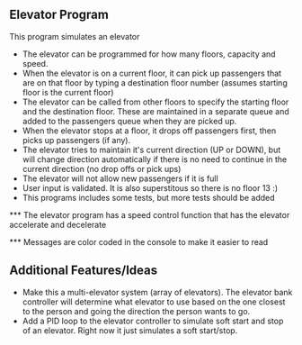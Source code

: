 ## Elevator Program
This program simulates an elevator
- The elevator can be programmed for how many floors, capacity and speed.
- When the elevator is on a current floor, it can pick up passengers that are on that floor by typing a destination floor number (assumes starting floor is the current floor)
- The elevator can be called from other floors to specify the starting floor and the destination floor.  These are maintained in a separate queue and added to the passengers queue when they are picked up.
- When the elevator stops at a floor, it drops off passengers first, then picks up passengers (if any).
- The elevator tries to maintain it's current direction (UP or DOWN), but will change direction automatically if there is no need to continue in the current direction (no drop offs or pick ups)
- The elevator will not allow new passengers if it is full
- User input is validated.  It is also superstitous so there is no floor 13 :)
- This programs includes some tests, but more tests should be added

*** The elevator program has a speed control function that has the elevator accelerate and decelerate

*** Messages are color coded in the console to make it easier to read

## Additional Features/Ideas
- Make this a multi-elevator system (array of elevators).  The elevator bank controller will determine what elevator to use based on the one closest to the person and going the direction the person wants to go.
- Add a PID loop to the elevator controller to simulate soft start and stop of an elevator.  Right now it just simulates a soft start/stop.
